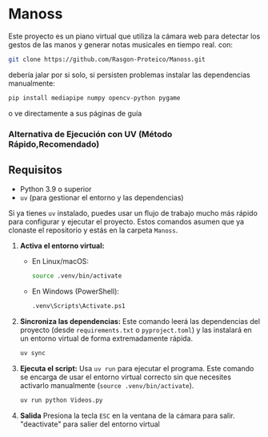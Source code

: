 # Manoss
Este proyecto es un piano virtual que utiliza la cámara web para detectar los gestos de las manos y generar notas musicales en tiempo real.
con:
```bash
git clone https://github.com/Rasgon-Proteico/Manoss.git
```

debería jalar por si solo, si persisten problemas instalar las dependencias manualmente:

```bash
pip install mediapipe numpy opencv-python pygame
```
o ve directamente a sus páginas de guía



### **Alternativa de Ejecución con UV (Método Rápido,Recomendado)**

## Requisitos

- Python 3.9 o superior
- `uv` (para gestionar el entorno y las dependencias)

Si ya tienes `uv` instalado, puedes usar un flujo de trabajo mucho más rápido para configurar y ejecutar el proyecto. Estos comandos asumen que ya clonaste el repositorio y estás en la carpeta `Manoss`.

1. **Activa el entorno virtual:**
    - En Linux/macOS:
      ```bash
      source .venv/bin/activate
      ```
    - En Windows (PowerShell):
      ```bash
      .venv\Scripts\Activate.ps1
      ```


2.  **Sincroniza las dependencias:**
    Este comando leerá las dependencias del proyecto (desde `requirements.txt` o `pyproject.toml`) y las instalará en un entorno virtual de forma extremadamente rápida.
    ```bash
    uv sync
    ```

3.  **Ejecuta el script:**
    Usa `uv run` para ejecutar el programa. Este comando se encarga de usar el entorno virtual correcto sin que necesites activarlo manualmente (`source .venv/bin/activate`).
    ```bash
    uv run python Videos.py
    ```
6.  **Salida**
Presiona la tecla `ESC` en la ventana de la cámara para salir.
"deactivate" para salier del entorno virtual

